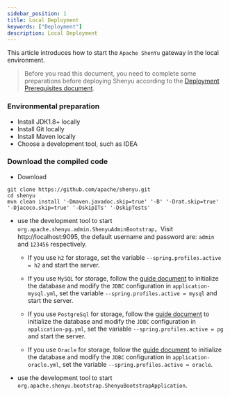 ```yaml
---
sidebar_position: 1
title: Local Deployment
keywords: ["Deployment"]
description: Local Deployment
---
```


This article introduces how to start the `Apache ShenYu` gateway in the local environment.

> Before you read this document, you need to complete some preparations before deploying Shenyu according to the [Deployment Prerequisites document](./deployment-before.md).

### Environmental preparation

* Install JDK1.8+ locally
* Install Git locally
* Install Maven locally
* Choose a development tool, such as IDEA

### Download the compiled code

* Download

```
git clone https://github.com/apache/shenyu.git
cd shenyu
mvn clean install '-Dmaven.javadoc.skip=true' '-B' '-Drat.skip=true' '-Djacoco.skip=true' '-DskipITs' '-DskipTests'
```

* use the development tool to start `org.apache.shenyu.admin.ShenyuAdminBootstrap`，Visit http://localhost:9095, the default username and password are: `admin` and `123456` respectively.

  * If you use `h2` for storage, set the variable `--spring.profiles.active = h2` and start the server.

  * If you use `MySQL` for storage, follow the [guide document](./deployment-before.md#mysql) to initialize the database and modify the `JDBC` configuration in `application-mysql.yml`, set the variable `--spring.profiles.active = mysql` and start the server.

  * If you use `PostgreSql` for storage, follow the [guide document](./deployment-before.md#postgresql) to initialize the database and modify the `JDBC` configuration in `application-pg.yml`, set the variable `--spring.profiles.active = pg` and start the server.

  * If you use `Oracle` for storage, follow the [guide document](./deployment-before.md#oracle) to initialize the database and modify the `JDBC` configuration in `application-oracle.yml`, set the variable `--spring.profiles.active = oracle`.

* use the development tool to start `org.apache.shenyu.bootstrap.ShenyuBootstrapApplication`.











